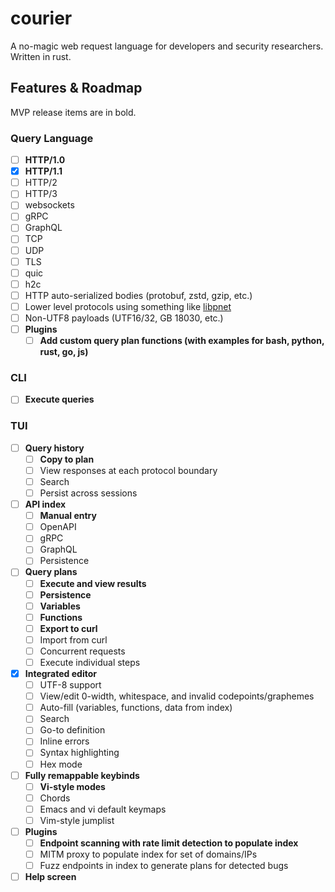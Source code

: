 # courier
A no-magic web request language for developers and security researchers.
Written in rust.

## Features & Roadmap

MVP release items are in bold.

### Query Language
- [ ] **HTTP/1.0**
- [X] **HTTP/1.1**
- [ ] HTTP/2
- [ ] HTTP/3
- [ ] websockets
- [ ] gRPC
- [ ] GraphQL
- [ ] TCP
- [ ] UDP
- [ ] TLS
- [ ] quic
- [ ] h2c
- [ ] HTTP auto-serialized bodies (protobuf, zstd, gzip, etc.)
- [ ] Lower level protocols using something like [libpnet](https://github.com/libpnet/libpnet)
- [ ] Non-UTF8 payloads (UTF16/32, GB 18030, etc.)
- [ ] **Plugins**
  - [ ] **Add custom query plan functions (with examples for bash, python, rust, go,
  js)**
  
### CLI
- [ ] **Execute queries**

### TUI
- [ ] **Query history**
  - [ ] **Copy to plan**
  - [ ] View responses at each protocol boundary
  - [ ] Search
  - [ ] Persist across sessions
- [ ] **API index**
  - [ ] **Manual entry**
  - [ ] OpenAPI
  - [ ] gRPC
  - [ ] GraphQL
  - [ ] Persistence
- [ ] **Query plans**
  - [ ] **Execute and view results**
  - [ ] **Persistence**
  - [ ] **Variables**
  - [ ] **Functions**
  - [ ] **Export to curl**
  - [ ] Import from curl
  - [ ] Concurrent requests
  - [ ] Execute individual steps
- [X] **Integrated editor**
  - [ ] UTF-8 support
  - [ ] View/edit 0-width, whitespace, and invalid codepoints/graphemes
  - [ ] Auto-fill (variables, functions, data from index)
  - [ ] Search
  - [ ] Go-to definition
  - [ ] Inline errors
  - [ ] Syntax highlighting
  - [ ] Hex mode
- [ ] **Fully remappable keybinds**
  - [ ] **Vi-style modes**
  - [ ] Chords
  - [ ] Emacs and vi default keymaps
  - [ ] Vim-style jumplist
- [ ] **Plugins**
  - [ ] **Endpoint scanning with rate limit detection to populate index**
  - [ ] MITM proxy to populate index for set of domains/IPs
  - [ ] Fuzz endpoints in index to generate plans for detected bugs
- [ ] **Help screen**
